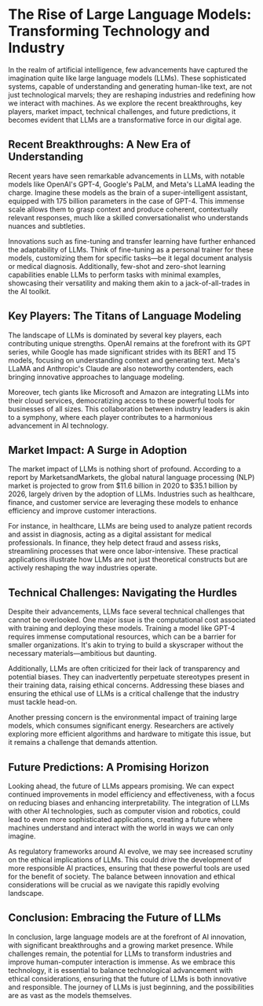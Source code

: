 # The Rise of Large Language Models: Transforming Technology and Industry

In the realm of artificial intelligence, few advancements have captured the imagination quite like large language models (LLMs). These sophisticated systems, capable of understanding and generating human-like text, are not just technological marvels; they are reshaping industries and redefining how we interact with machines. As we explore the recent breakthroughs, key players, market impact, technical challenges, and future predictions, it becomes evident that LLMs are a transformative force in our digital age.

## Recent Breakthroughs: A New Era of Understanding

Recent years have seen remarkable advancements in LLMs, with notable models like OpenAI's GPT-4, Google's PaLM, and Meta's LLaMA leading the charge. Imagine these models as the brain of a super-intelligent assistant, equipped with 175 billion parameters in the case of GPT-4. This immense scale allows them to grasp context and produce coherent, contextually relevant responses, much like a skilled conversationalist who understands nuances and subtleties.

Innovations such as fine-tuning and transfer learning have further enhanced the adaptability of LLMs. Think of fine-tuning as a personal trainer for these models, customizing them for specific tasks—be it legal document analysis or medical diagnosis. Additionally, few-shot and zero-shot learning capabilities enable LLMs to perform tasks with minimal examples, showcasing their versatility and making them akin to a jack-of-all-trades in the AI toolkit.

## Key Players: The Titans of Language Modeling

The landscape of LLMs is dominated by several key players, each contributing unique strengths. OpenAI remains at the forefront with its GPT series, while Google has made significant strides with its BERT and T5 models, focusing on understanding context and generating text. Meta's LLaMA and Anthropic's Claude are also noteworthy contenders, each bringing innovative approaches to language modeling. 

Moreover, tech giants like Microsoft and Amazon are integrating LLMs into their cloud services, democratizing access to these powerful tools for businesses of all sizes. This collaboration between industry leaders is akin to a symphony, where each player contributes to a harmonious advancement in AI technology.

## Market Impact: A Surge in Adoption

The market impact of LLMs is nothing short of profound. According to a report by MarketsandMarkets, the global natural language processing (NLP) market is projected to grow from $11.6 billion in 2020 to $35.1 billion by 2026, largely driven by the adoption of LLMs. Industries such as healthcare, finance, and customer service are leveraging these models to enhance efficiency and improve customer interactions.

For instance, in healthcare, LLMs are being used to analyze patient records and assist in diagnosis, acting as a digital assistant for medical professionals. In finance, they help detect fraud and assess risks, streamlining processes that were once labor-intensive. These practical applications illustrate how LLMs are not just theoretical constructs but are actively reshaping the way industries operate.

## Technical Challenges: Navigating the Hurdles

Despite their advancements, LLMs face several technical challenges that cannot be overlooked. One major issue is the computational cost associated with training and deploying these models. Training a model like GPT-4 requires immense computational resources, which can be a barrier for smaller organizations. It's akin to trying to build a skyscraper without the necessary materials—ambitious but daunting.

Additionally, LLMs are often criticized for their lack of transparency and potential biases. They can inadvertently perpetuate stereotypes present in their training data, raising ethical concerns. Addressing these biases and ensuring the ethical use of LLMs is a critical challenge that the industry must tackle head-on.

Another pressing concern is the environmental impact of training large models, which consumes significant energy. Researchers are actively exploring more efficient algorithms and hardware to mitigate this issue, but it remains a challenge that demands attention.

## Future Predictions: A Promising Horizon

Looking ahead, the future of LLMs appears promising. We can expect continued improvements in model efficiency and effectiveness, with a focus on reducing biases and enhancing interpretability. The integration of LLMs with other AI technologies, such as computer vision and robotics, could lead to even more sophisticated applications, creating a future where machines understand and interact with the world in ways we can only imagine.

As regulatory frameworks around AI evolve, we may see increased scrutiny on the ethical implications of LLMs. This could drive the development of more responsible AI practices, ensuring that these powerful tools are used for the benefit of society. The balance between innovation and ethical considerations will be crucial as we navigate this rapidly evolving landscape.

## Conclusion: Embracing the Future of LLMs

In conclusion, large language models are at the forefront of AI innovation, with significant breakthroughs and a growing market presence. While challenges remain, the potential for LLMs to transform industries and improve human-computer interaction is immense. As we embrace this technology, it is essential to balance technological advancement with ethical considerations, ensuring that the future of LLMs is both innovative and responsible. The journey of LLMs is just beginning, and the possibilities are as vast as the models themselves.